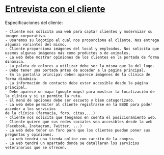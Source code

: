 # <u>**Entrevista con el cliente**</u>



Especificaciones del cliente: 

	- Cliente nos solicita una web para captar clientes y modernizar su imagen corporativa.
	- Usaremos su logotipo el cual nos proporciona el cliente. Nos entrega algunas variantes del mismo.
	- Cliente proporciona imágenes del local y empleados. Nos solicita que usemos algunas imágenes más como productos o de animales.
	- La web debe mostrar opiniones de los clientes en la portada de forma dinámica.
	- La paleta de colores a utilizar debe ser la misma que la del logo.
	- Debe tener una portada antes de acceder a la pagina principal.
	- En la pantalla principal deben aparece imágenes de la clínica de forma dinámica.
	- La información de contacto debe estar accesible desde la página principal.
	- Debe aparece un mapa (google maps) para mostrar la localización de la clínica y si se permite la ruta.
	- El menú de opciones debe ser escueto y bien categorizado.
	- La web debe permiter al cliente registrarse en la BBDD para poder acceder a los servicios 
	de la clínica (farmacia, foro, citas,...)
	- Cliente nos solicita que tengamos en cuenta el posicionamiento web.
	- Cliente quiere que sus redes sociales sea accesibles desde la web (Facebook, Instagram, Twitter, ...)
	- La web debe tener un foro para que los clientes puedan poner sus preguntas y opiniones.
	- La web tendrá una tienda online con carrito de la compra.
	- La web tendrá un apartado donde se detallaran los servicios veterinarios que se ofrecen.